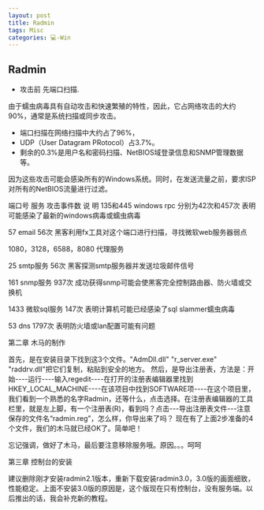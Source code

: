 ```yaml
---
layout: post
title: Radmin  
tags: Misc
categories: 💻-Win
---
```



## Radmin
- 攻击前 先端口扫描.

由于蠕虫病毒具有自动攻击和快速繁殖的特性，因此，它占网络攻击的大约90%，通常是系统扫描或同步攻击。


- 端口扫描在网络扫描中大约占了96%，
- UDP（User Datagram PRotocol）占3.7%。
- 剩余的0.3%是用户名和密码扫描、NetBIOS域登录信息和SNMP管理数据等。

因为这些攻击可能会感染所有的Windows系统。同时，在发送流量之前，要求ISP对所有的NetBIOS流量进行过滤。



端口号    服务  攻击事件数    说 明
135和445    windows rpc    分别为42次和457次
表明可能感染了最新的windows病毒或蠕虫病毒

57    email    56次
黑客利用fx工具对这个端口进行扫描，寻找微软web服务器弱点

1080，3128，6588，8080    代理服务

25    smtp服务    56次
黑客探测smtp服务器并发送垃圾邮件信号

161    snmp服务   937次
成功获得snmp可能会使黑客完全控制路由器、防火墙或交换机


1433    微软sql服务   147次
表明计算机可能已经感染了sql slammer蠕虫病毒

53    dns    1797次
表明防火墙或lan配置可能有问题

第二章 木马的制作 

首先，是在安装目录下找到这3个文件。"AdmDll.dll" "r\_server.exe" "raddrv.dll"把它们复制，粘贴到安全的地方。 
然后，是导出注册表，方法是：开始----运行----输入regedit----在打开的注册表编辑器里找到HKEY\_LOCAL\_MACHINE----在该项目中找到SOFTWARE项----在这个项目里，我们看到一个熟悉的名字Radmin，还等什么，点击选择。在注册表编辑器的工具栏里，就是左上脚，有一个注册表(R)，看到吗？点击---导出注册表文件---注意保存的文件名“radmin.reg”，怎么样，你导出来了吗？ 
现在有了上面2步准备的4个文件，我们的木马就已经OK了。简单吧！ 

忘记强调，做好了木马，最后要注意移除服务哦。原因。。。呵呵 

第三章 控制台的安装 

建议删除刚才安装radmin2.1版本，重新下载安装radmin3.0，3.0版的画面细致，性能稳定。上面不安装3.0版的原因是，这个版现在只有控制台，没有服务端。以后推出的话，我会补充新的教程。 
